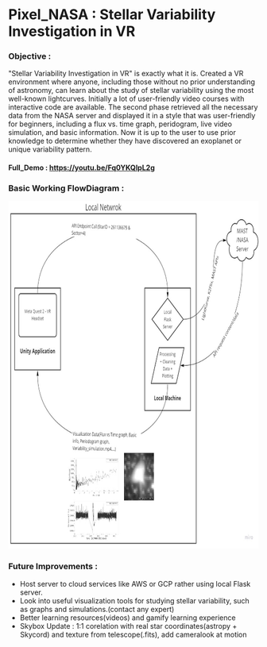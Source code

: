 # Pixel_NASA : Stellar Variability Investigation in VR 

### Objective :

"Stellar Variability Investigation in VR" is exactly what it is. Created a VR environment where anyone, including those without no prior understanding of astronomy, can learn about the study of stellar variability using the most well-known lightcurves. Initially a lot of user-friendly video courses with interactive code are available. The second phase retrieved all the necessary data from the NASA server and displayed it in a style that was user-friendly for beginners, including a flux vs. time graph, peridogram, live video simulation, and basic information. Now it is up to the user to use prior knowledge to determine whether they have discovered an exoplanet or unique variability pattern.

#### Full_Demo : <https://youtu.be/Fq0YKQIpL2g>

### Basic Working FlowDiagram :
<img height="700" width="700" src="https://github.com/Prakhar-Bhartiya/Pixel_NASA-Stellar-Variability-Investigation-in-VR/blob/main/github_resources/Basic_working.jpg">

### Future Improvements :
- Host server to cloud services like AWS or GCP rather using local Flask server.
- Look into useful visualization tools for studying stellar variability, such as graphs and simulations.(contact any expert)
- Better learning resources(videos) and gamify learning experience 
- Skybox Update :  1:1 corelation with real star coordinates(astropy + Skycord) and texture from telescope(.fits), add cameralook at motion
